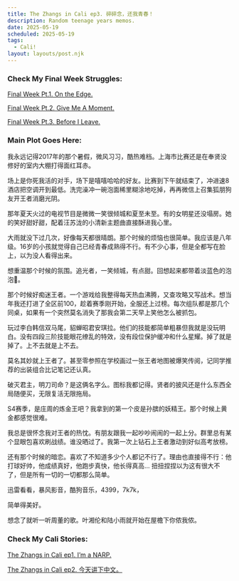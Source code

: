 ```yaml
---
title: The Zhangs in Cali ep3. 碎碎念，还我青春！
description: Random teenage years memos.
date: 2025-05-19
scheduled: 2025-05-19
tags:
  - Cali!
layout: layouts/post.njk
---
```


<h3>Check My Final Week Struggles:</h3>
<a href="{{ '/posts/spring2025finalweekpt1/' | url }}">Final Week Pt.1. On the Edge.</a>

<a href="{{ '/posts/spring2025finalweekpt2/' | url }}">Final Week Pt.2. Give Me A Moment.</a>

<a href="{{ '/posts/spring2025finalweekpt3/' | url }}">Final Week Pt.3. Before I Leave.</a>

<h3>Main Plot Goes Here:</h3>

我永远记得2017年的那个暑假，微风习习，酷热难档。上海市比赛还是在奉贤没修好的室内大棚打得面红耳赤。

场上是你死我活的对手，场下是嘻嘻哈哈的好友。比赛到下午就结束了，冲进速8酒店把空调开到最低。洗完澡冲一碗泡面稀里糊涂地吃掉，再再微信上召集狐朋狗友开王者消磨光阴。

那年夏天火过的电视节目是微微一笑很倾城和夏至未至。有的女明星还没塌房。她的笑好甜好甜，配着汪苏泷的小清新主题曲直接酥进我心里。

大雨就没下过几次，好像每天都很晴朗。那个时候的烦恼也很简单。我应该是八年级。16岁的小孩就觉得自己已经青春成熟得不行。有不少心事，但是全都写在脸上，以为没人看得出来。

想重温那个时候的氛围。追光者，一笑倾城，有点甜。回想起来都带着淡蓝色的泡泡🫧。

那个时候好痴迷王者。一个游戏给我整得每天热血沸腾，又查攻略又写战术。想当年我还打进了全区前100，趁着赛季刚开始，全服还上过榜。每次组队都是那几个同桌，如果有一个突然莫名消失了那我会第二天早上笑他怎么被抓包。

玩过李白韩信双马尾，貂蝉昭君安琪拉。他们的技能都简单粗暴但我就是没玩明白。没有四段三阶技能眼花缭乱的特效，没有段位保护缓冲和什么星耀。掉了就是掉了。上不去就是上不去。

莫名其妙就上王者了。甚至零参照在学校画过一张王者地图被爆笑传阅，记同学推荐的出装组合比记笔记还认真。

破灭君主，明刀司命？是这俩名字么。图标我都记得。贤者的披风还是什么东西全局随便买，无限复活无限拖局。

S4赛季，是庄周的炼金王吧？我拿到的第一个皮是孙膑的妖精王。那个时候上黄金都感觉很难。

我总是很怀念我对王者的热忱。有朋友跟我一起吵吵闹闹的一起上分。群里总有某个显眼包喜欢刷战绩。谁没晒过了。我第一次上钻石上王者激动到好似高考放榜。

还有那个时候的暗恋。喜欢了不知道多少个人都记不行了。理由也直接得不行：他打球好帅，他成绩真好，他跑步真快，他长得真高… 扭扭捏捏以为这有很大不了，但是所有一切的一切都那么简单。

迅雷看看，暴风影音，酷狗音乐，4399，7k7k，

简单得美好。

想念了就听一听周董的歌。叶湘伦和陆小雨就开始在屋檐下你侬我侬。

<h3>Check My Cali Stories:</h3>
<a href="{{ '/posts/calistoryep1/' | url }}">The Zhangs in Cali ep1. I’m a NARP.</a>

<a href="{{ '/posts/calistoryep2/' | url }}">The Zhangs in Cali ep2. 今天讲下中文。</a>

